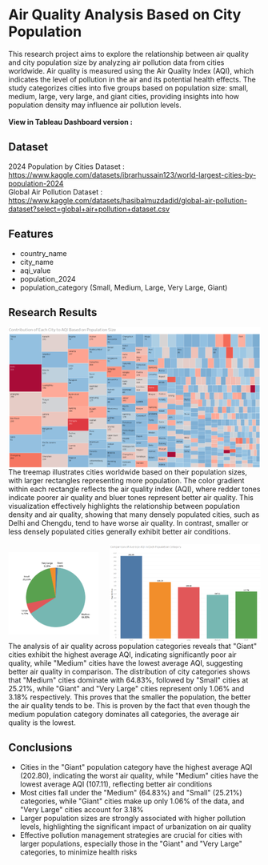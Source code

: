 # Air Quality Analysis Based on City Population

This research project aims to explore the relationship between air quality and city population size by analyzing air pollution data from cities worldwide. Air quality is measured using the Air Quality Index (AQI), which indicates the level of pollution in the air and its potential health effects. The study categorizes cities into five groups based on population size: small, medium, large, very large, and giant cities, providing insights into how population density may influence air pollution levels.
<br><br>
<b>View in Tableau Dashboard version :</b>

## Dataset
2024 Population by Cities Dataset : https://www.kaggle.com/datasets/ibrarhussain123/world-largest-cities-by-population-2024
<br>
Global Air Pollution Dataset : https://www.kaggle.com/datasets/hasibalmuzdadid/global-air-pollution-dataset?select=global+air+pollution+dataset.csv

## Features 
- country_name<br>
- city_name<br>
- aqi_value<br>
- population_2024<br>
- population_category (Small, Medium, Large, Very Large, Giant)

## Research Results
<div style="display: flex; justify-content: center;">
  <img src="/AQI Analysis Results/Treemaps.png" style="width:100%; height:auto;">
</div>
The treemap illustrates cities worldwide based on their population sizes, with larger rectangles representing more population. The color gradient within each rectangle reflects the air quality index (AQI), 
where redder tones indicate poorer air quality and bluer tones represent better air quality. This visualization effectively highlights the relationship between population density and air quality, showing 
that many densely populated cities, such as Delhi and Chengdu, tend to have worse air quality. In contrast, smaller or less densely populated cities generally exhibit better air conditions.
<br><br>

<div style="display: flex; justify-content: space-between; align-items: center;">
  <img src="/AQI Analysis Results/categoryPercentage.png" style="width:36%; height:auto;">
  <img src="/AQI Analysis Results/avgAQIEachCategory.png" style="width:60%; height:auto;">
</div>
The analysis of air quality across population categories reveals that "Giant" cities exhibit the highest average AQI, indicating significantly poor air quality, while "Medium" cities have the lowest average 
AQI, suggesting better air quality in comparison. The distribution of city categories shows that "Medium" cities dominate with 64.83%, followed by "Small" cities at 25.21%, while "Giant" and "Very Large" 
cities represent only 1.06% and 3.18% respectively. This proves that the smaller the population, the better the air quality tends to be. This is proven by the fact that even though the medium population 
category dominates all categories, the average air quality is the lowest.

## Conclusions
- Cities in the "Giant" population category have the highest average AQI (202.80), indicating the worst air quality, while "Medium" cities have the lowest average AQI (107.11), reflecting better air conditions
- Most cities fall under the "Medium" (64.83%) and "Small" (25.21%) categories, while "Giant" cities make up only 1.06% of the data, and "Very Large" cities account for 3.18%
- Larger population sizes are strongly associated with higher pollution levels, highlighting the significant impact of urbanization on air quality
- Effective pollution management strategies are crucial for cities with larger populations, especially those in the "Giant" and "Very Large" categories, to minimize health risks
